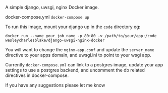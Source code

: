 A simple django, uwsgi, nginx Docker image.

docker-compose.yml
`docker-compose up`

To run this image, mount your django up in the `code` directory eg:

`docker run --name your_job_name -p 80:80 -v /path/to/your/app:/code wesleycharlesblake/django-uwsgi-nginx-docker`

You will want to change the `nginx-app.conf` and update the `server_name` directive to your apps domain, and uwsgi.ini to point to your wsgi app.

Currently `docker-compose.yml` can link to a postgres image, update your app settings to use a postgres backend, and uncomment the db related directives in docker-compose.

If you have any suggestions please let me know 
